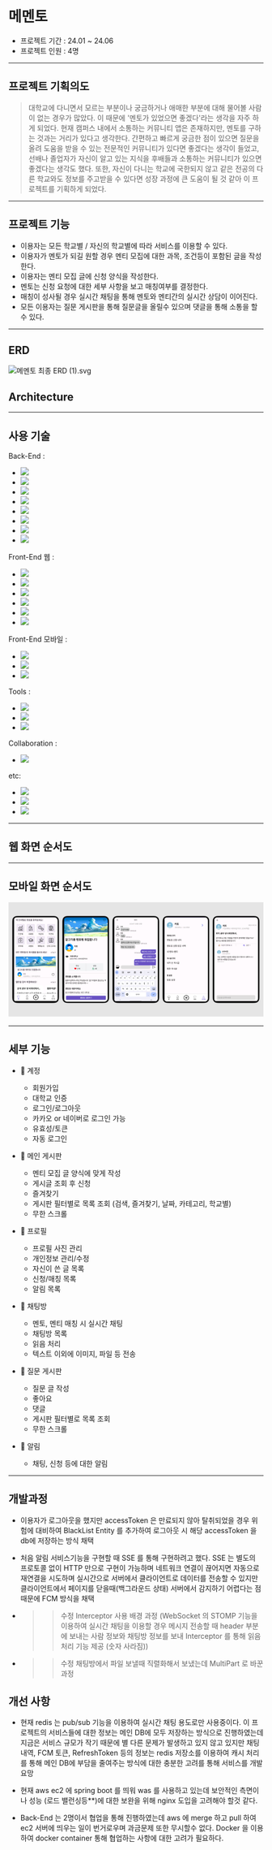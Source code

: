 # 메멘토 

- 프로젝트 기간 : 24.01 ~ 24.06
- 프로젝트 인원 : 4명
---
## 프로젝트 기획의도
> 대학교에 다니면서 모르는 부분이나 궁금하거나 애매한 부분에 대해 물어볼 사람이 없는 경우가 많았다. 
> 이 때문에 '멘토가 있었으면 좋겠다'라는 생각을 자주 하게 되었다. 
> 현재 캠퍼스 내에서 소통하는 커뮤니티 앱은 존재하지만, 멘토를 구하는 것과는 거리가 있다고 생각한다. 
> 간편하고 빠르게 궁금한 점이 있으면 질문을 올려 도움을 받을 수 있는 전문적인 커뮤니티가 있다면 좋겠다는 생각이 들었고, 
> 선배나 졸업자가 자신이 알고 있는 지식을 후배들과 소통하는 커뮤니티가 있으면 좋겠다는 생각도 했다. 
> 또한, 자신이 다니는 학교에 국한되지 않고 같은 전공의 다른 학교와도 정보를 주고받을 수 있다면 성장 과정에 큰 도움이 될 것 같아 이 프로젝트를 기획하게 되었다.
---
## 프로젝트 기능
- 이용자는 모든 학교별 / 자신의 학교별에 따라 서비스를 이용할 수 있다.
- 이용자가 멘토가 되길 원할 경우 멘티 모집에 대한 과목, 조건등이 포함된 글을 작성한다. 
- 이용자는 멘티 모집 글에 신청 양식을 작성한다.
- 멘토는 신청 요청에 대한 세부 사항을 보고 매칭여부를 결정한다.
- 매칭이 성사될 경우 실시간 채팅을 통해 멘토와 멘티간의 실시간 상담이 이어진다.
- 모든 이용자는 질문 게시판을 통해 질문글을 올릴수 있으며 댓글을 통해 소통을 할 수 있다.

---
## ERD 
![메멘토 최종 ERD (1).svg](..%2F..%2F..%2FDownloads%2F%EB%A9%94%EB%A9%98%ED%86%A0%20%EC%B5%9C%EC%A2%85%20ERD%20%281%29.svg)

## Architecture

---
## 사용 기술
Back-End : <br> 
- <img src="https://img.shields.io/badge/springboot-6DB33F?style=for-the-badge&logo=springboot&logoColor=white">
- <img src="https://img.shields.io/badge/spring%20security-6DB33F?style=for-the-badge&logo=spring%20security&logoColor=white">
- <img src="https://img.shields.io/badge/json%20web%20tokens-000000?style=for-the-badge&logo=json%20web%20tokens&logoColor=white">
- <img src="https://img.shields.io/badge/mysql-4479A1?style=for-the-badge&logo=mysql&logoColor=white">
- <img src="https://img.shields.io/badge/redis-DC382D?style=for-the-badge&logo=redis&logoColor=white">
- <img src="https://img.shields.io/badge/amazon%20ec2-FF9900?style=for-the-badge&logo=amazon%20ec2&logoColor=white">
- <img src="https://img.shields.io/badge/amazon%20rds-527FFF?style=for-the-badge&logo=amazon%20rds&logoColor=white">
- <img src="https://img.shields.io/badge/amazon%20route%2053-8C4FFF?style=for-the-badge&logo=amazon%20route%2053&logoColor=white">


Front-End 웹 :
- <img src="https://img.shields.io/badge/next.js-000000?style=for-the-badge&logo=next.js&logoColor=white">
- <img src="https://img.shields.io/badge/react-61DAFB?style=for-the-badge&logo=react&logoColor=white">
- <img src="https://img.shields.io/badge/react%20query-FF4154?style=for-the-badge&logo=react%20query&logoColor=white">
- <img src="https://img.shields.io/badge/auth.js-EB5424?style=for-the-badge&logo=auth0&logoColor=white">
- <img src="https://img.shields.io/badge/tailwind%20css-06B6D4?style=for-the-badge&logo=tailwind%20css&logoColor=white">
- <img src="https://img.shields.io/badge/zustand-000000?style=for-the-badge&logo=next&logoColor=white">


Front-End 모바일 :
- <img src="https://img.shields.io/badge/databinding-000000?style=for-the-badge&logo=next&logoColor=white">
- <img src="https://img.shields.io/badge/coroutine-000000?style=for-the-badge&logo=jetpack&logoColor=white">
- <img src="https://img.shields.io/badge/flow-000000?style=for-the-badge&logo=jetpack&logoColor=white">



Tools :
- <img src="https://img.shields.io/badge/android%20studio-3DDC84?style=for-the-badge&logo=android%20studio&logoColor=white">
- <img src="https://img.shields.io/badge/visual%20studio%20code%20studio-007ACC?style=for-the-badge&logo=visual%20studio%20code&logoColor=white">
- <img src="https://img.shields.io/badge/intellij%20idea-000000?style=for-the-badge&logo=intellij%20idea&logoColor=white">


Collaboration : 
- <img src="https://img.shields.io/badge/github-181717?style=for-the-badge&logo=github&logoColor=white">


etc: 
- <img src="https://img.shields.io/badge/firebase%20cloud%20messaging-FFCA28?style=for-the-badge&logo=firebase&logoColor=white">
- <img src="https://img.shields.io/badge/amazon%20s3-569A31?style=for-the-badge&logo=amazon%20s3&logoColor=white">
- <img src="https://img.shields.io/badge/web%20socket-000?style=for-the-badge&logo=alogoColor=white">


---
## 웹 화면 순서도



---
## 모바일 화면 순서도
![img.png](img.png)

---
## 세부 기능

- 🔐 계정
  - 회원가입
  - 대학교 인증
  - 로그인/로그아웃
  - 카카오 or 네이버로 로그인 가능
  - 유효성/토큰
  - 자동 로그인


- 🏡 메인 게시판
  - 멘티 모집 글 양식에 맞게 작성 
  - 게시글 조회 후 신청
  - 즐겨찾기 
  - 게시판 필터별로 목록 조회 (검색, 즐겨찾기, 날짜, 카테고리, 학교별)
  - 무한 스크롤


- 👤 프로필
  - 프로필 사진 관리
  - 개인정보 관리/수정
  - 자신이 쓴 글 목록
  - 신청/매칭 목록
  - 알림 목록


- 💬 채팅방
  - 멘토, 멘티 매칭 시 실시간 채팅
  - 채팅방 목록
  - 읽음 처리
  - 텍스트 이외에 이미지, 파일 등 전송


- 🏡 질문 게시판
    - 질문 글 작성
    - 좋아요
    - 댓글
    - 게시판 필터별로 목록 조회
    - 무한 스크롤


- 🔔 알림
    - 채팅, 신청 등에 대한 알림

---
## 개발과정 
- 이용자가 로그아웃을 했지만 accessToken 은 만료되지 않아 탈취되었을 경우 위험에 대비하여 BlackList Entity 를 추가하여 로그아웃 시 해당 accessToken 을 db에
  저장하는 방식 채택


- 처음 알림 서비스기능을 구현할 때 SSE 를 통해 구현하려고 했다. SSE 는 별도의 프로토콜 없이 HTTP 만으로 구현이 가능하며 
네트워크 연결이 끊어지면 자동으로 재연결을 시도하며 실시간으로 서버에서 클라이언트로 데이터를 전송할 수 있지만 클라이언트에서 페이지를 닫을때(백그라운드 상태) 
서버에서 감지하기 어렵다는 점 때문에 FCM 방식을 채택

  
- >> 수정 Interceptor 사용 배경 과정 (WebSocket 의 STOMP 기능을 이용하여 실시간 채팅을 이용할 경우 메시지 전송할 때 header 부분에
  보내는 사람 정보와 채팅방 정보를 보내 Interceptor 를 통해 읽음 처리 기능 제공 (숫자 사라짐))


- >> 수정 채팅방에서 파일 보낼때 직렬화해서 보냈는데 MultiPart 로 바꾼 과정


## 개선 사항
- 현재 redis 는 pub/sub 기능을 이용하여 실시간 채팅 용도로만 사용중이다.
이 프로젝트의 서비스들에 대한 정보는 메인 DB에 모두 저장하는 방식으로 진행하였는데 지금은 서비스 규모가 작기 때문에 별 다른 문제가
발생하고 있지 않고 있지만 채팅내역, FCM 토큰, RefreshToken 등의 정보는 redis 저장소를 이용하여 캐시 처리를 통해 메인 DB에 
부담을 줄여주는 방식에 대한 충분한 고려를 통해 서비스를 개발 요망


- 현재 aws ec2 에 spring boot 를 띄워 was 를 사용하고 있는데 보안적인 측면이나 성능 (로드 밸런싱등**)에 대한 보완을 위해
nginx 도입을 고려해야 할것 같다.


- Back-End 는 2명이서 협업을 통해 진행하였는데 aws 에 merge 하고 pull 하여 ec2 서버에 띄우는 일이 번거로우며 과금문제 또한
무시할수 없다. Docker 을 이용하여 docker container 통해 협업하는 사항에 대한 고려가 필요하다.
